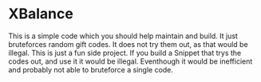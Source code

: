 # XBalance
This is a simple code which  you should help maintain and build. It just bruteforces random gift codes.
It does not try them out, as that would be illegal. This is just a fun side project.
If you build a Snippet that trys the codes out, and use it it would be illegal.
Eventhough it would be inefficient and probably not able to bruteforce a single code.
